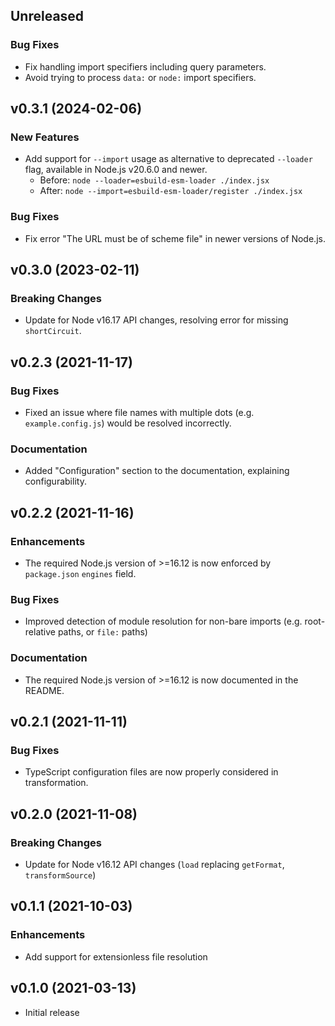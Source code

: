## Unreleased

### Bug Fixes

- Fix handling import specifiers including query parameters.
- Avoid trying to process `data:` or `node:` import specifiers.

## v0.3.1 (2024-02-06)

### New Features

- Add support for `--import` usage as alternative to deprecated `--loader` flag, available in Node.js v20.6.0 and newer.
  - Before: `node --loader=esbuild-esm-loader ./index.jsx`
  - After: `node --import=esbuild-esm-loader/register ./index.jsx`

### Bug Fixes

- Fix error "The URL must be of scheme file" in newer versions of Node.js.

## v0.3.0 (2023-02-11)

### Breaking Changes

- Update for Node v16.17 API changes, resolving error for missing `shortCircuit`.

## v0.2.3 (2021-11-17)

### Bug Fixes

- Fixed an issue where file names with multiple dots (e.g. `example.config.js`) would be resolved incorrectly.

### Documentation

- Added "Configuration" section to the documentation, explaining configurability.

## v0.2.2 (2021-11-16)

### Enhancements

- The required Node.js version of >=16.12 is now enforced by `package.json` `engines` field.

### Bug Fixes

- Improved detection of module resolution for non-bare imports (e.g. root-relative paths, or `file:` paths)

### Documentation

- The required Node.js version of >=16.12 is now documented in the README.

## v0.2.1 (2021-11-11)

### Bug Fixes

- TypeScript configuration files are now properly considered in transformation.

## v0.2.0 (2021-11-08)

### Breaking Changes

- Update for Node v16.12 API changes (`load` replacing `getFormat`, `transformSource`)

## v0.1.1 (2021-10-03)

### Enhancements

- Add support for extensionless file resolution

## v0.1.0 (2021-03-13)

- Initial release
